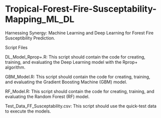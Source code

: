 # Tropical-Forest-Fire-Susceptability-Mapping_ML_DL
Harnessing Synergy: Machine Learning and Deep Learning for Forest Fire Susceptibility Prediction.

Script Files

DL_Model_Rprop+.R: This script should contain the code for creating, training, and evaluating the Deep Learning model with the Rprop+ algorithm.

GBM_Model.R: This script should contain the code for creating, training, and evaluating the Gradient Boosting Machine (GBM) model.

RF_Model.R: This script should contain the code for creating, training, and evaluating the Random Forest (RF) model.

Test_Data_FF_Susceptability.csv: This script should use the quick-test data to execute the models.
